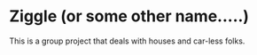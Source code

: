 # Ziggle (or some other name.....)

This is a group project that deals with houses and car-less folks.

